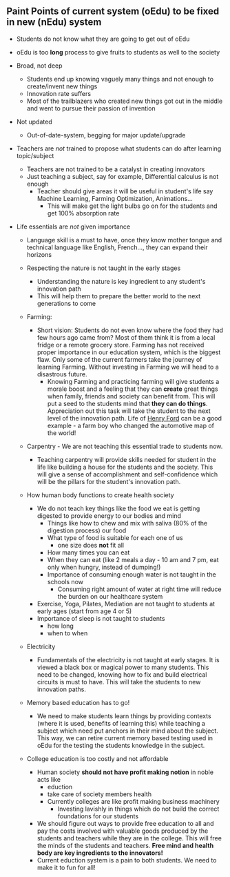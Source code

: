 ## Paint Points of current system (oEdu) to be fixed in new (nEdu) system

- Students do not know what they are going to get out of oEdu
- oEdu is too **long** process to give fruits to students as well to the society
- Broad, not deep
    - Students end up knowing vaguely many things and not enough to create/invent new things
    - Innovation rate suffers
    - Most of the trailblazers who created new things got out in the middle and went to pursue their passion of invention

- Not updated
    - Out-of-date-system, begging for major update/upgrade

- Teachers are *not* trained to propose what students can do after learning  topic/subject
    - Teachers are not trained to be a catalyst in creating innovators
    - Just teaching a subject,  say for example, Differential calculus is not enough
        - Teacher should give areas it will be useful in student's life say Machine Learning, Farming Optimization, Animations...
            - This will make get the light bulbs go on for the students and get 100% absorption rate

- Life essentials are *not* given importance
    - Language skill is a must to have, once they know mother tongue and technical language like English, French..., they can expand their horizons 
    - Respecting the nature is not taught in the early stages
        - Understanding the nature is key ingredient to any student's innovation path 
        - This will help them to prepare the better world to the next generations to come

    - Farming:
        - Short vision: Students do not even know where the food they had few hours ago came from? Most of them think it is from a  local fridge or a remote grocery store. Farming has not received proper importance in our education system, which is the biggest flaw. Only some of the  current farmers take the journey of learning Farming. Without investing in Farming we will head to a disastrous future.
            - Knowing Farming and practicing farming will give students a morale boost and a feeling that they can **create** great things when family, friends and society can benefit from. This will put a seed to the students mind that **they can do things**. Appreciation out this task will take the student to the next level of the innovation path. Life of [Henry Ford](https://en.wikipedia.org/wiki/Henry_Ford) can be a good example - a farm boy who changed the automotive map of the world!

    - Carpentry - We are not teaching this essential trade to students now.
        - Teaching carpentry will provide skills needed for student in the life like building a house for the students and the society. This will give a sense of accomplishment and self-confidence which will be the pillars for the student's innovation path.
    
    - How human body functions to create health society
        - We do not teach key things like the food we eat is getting digested to provide energy to our bodies and mind
            - Things like how to chew and mix with saliva (80% of the digestion process) our food
            - What type of food is suitable for each one of us
                - one size does **not** fit all
            - How many times you can eat 
            - When they can eat (like 2 meals a day - 10 am and 7 pm, eat only when hungry, instead of dumping!)
            - Importance of consuming enough water is not taught in the schools now
                - Consuming right amount of water at right time will reduce the burden on our healthcare system
        - Exercise, Yoga, Pilates, Mediation are not taught to students at early ages (start from age 4 or 5)
        - Importance of sleep is not taught to students
            - how long 
            - when to when 

    - Electricity
        - Fundamentals of the electricity is not taught at early stages. It is viewed a black box or magical power to many students. This need to be changed, knowing how to fix and build electrical circuits is must to have. This will take the students to new innovation paths.

    - Memory based education has to go!
        - We need to make students learn things by providing contexts (where it is used, benefits of learning this) while teaching a subject which need put anchors in their mind about the subject. This way, we can retire current memory based testing used in oEdu for the testing the students knowledge in the subject.

    - College education is too costly and not affordable
        - Human society **should not have profit making notion** in noble acts like
            - eduction 
            - take care of society members health
            - Currently colleges are like profit making business machinery 
                - Investing lavishly in things which do not build the correct foundations for our students 
        - We should figure out ways to provide free education to all and pay the costs involved with valuable goods produced by the students and teachers while they are in the college. This will free the minds of the students and teachers. **Free mind and health body are key ingredients to the innovators!** 
        - Current eduction system is a pain to both students. We need to make it to fun for all!

